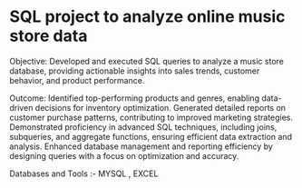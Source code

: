 # SQL project to analyze online music store data

Objective:
Developed and executed SQL queries to analyze a music store database, providing actionable insights into sales trends, customer behavior, and product performance.

Outcome:
Identified top-performing products and genres, enabling data-driven decisions for inventory optimization.
Generated detailed reports on customer purchase patterns, contributing to improved marketing strategies.
Demonstrated proficiency in advanced SQL techniques, including joins, subqueries, and aggregate functions, ensuring efficient data extraction and analysis.
Enhanced database management and reporting efficiency by designing queries with a focus on optimization and accuracy.

 Databases and Tools :-    MYSQL , 
                           EXCEL

